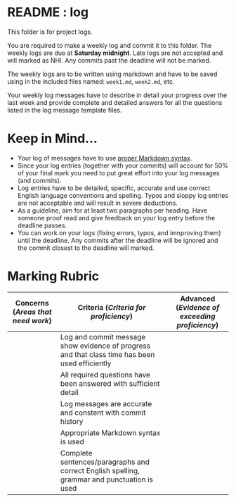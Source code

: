 # README : log
This folder is for project logs.

You are required to make a weekly log and commit it to this folder. The weekly logs are due at **Saturday midnight**. Late logs are not accepted and will marked as NHI. Any commits past the deadline will not be marked.

The weekly logs are to be written using markdown and have to be saved using in the included files named: ```week1.md```, ```week2.md```, etc.

Your weekly log messages have to describe in detail your progress over the last week and provide complete and detailed answers for all the questions listed in the log message template files.

# Keep in Mind...
* Your log of messages have to use [proper Markdown syntax](https://github.com/adam-p/markdown-here/wiki/Markdown-Cheatsheet).
* Since your log entries (together with your commits) will account for 50% of your final mark you need to put great effort into your log messages (and commits).
* Log entries have to be detailed, specific, accurate and use correct English language conventions and spelling. Typos and sloppy log entries are not acceptable and will result in severe deductions.
* As a guideline, aim for at least two paragraphs per heading. Have someone proof read and give feedback on your log entry before the deadline passes.
* You can work on your logs (fixing errors, typos, and imnproving them) until the deadline. Any commits after the deadline will be ignored and the commit closest to the deadline will marked.


# Marking Rubric

| Concerns (_Areas that need work_) | Criteria (_Criteria for proficiency_) | Advanced (_Evidence of exceeding proficiency_) |
| ---                               | ---                                   | ---                                            |
| | Log and commit message show evidence of progress and that class time has been used efficiently | |
| | All required questions have been answered with sufficient detail | |
| | Log messages are accurate and constent with commit history | |
| | Appropriate Markdown syntax is used | |
| | Complete sentences/paragraphs and correct English spelling, grammar and punctuation is used | |
